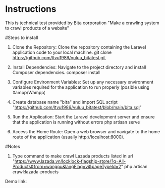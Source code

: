 # Instructions
This is technical test provided by Bita corporation "Make a crawling system to crawl products of a website"

#Steps to install
1. Clone the Repository: Clone the repository containing the Laravel application code to your local machine.
   git clone https://github.com/ltvu1986/vuluu_bitatest.git
  
2. Install Dependencies: Navigate to the project directory and install Composer dependencies.
	composer install
3. Configure Environment Variables: Set up any necessary environment variables required for the application to run properly (posible using Xampp/Wampp)
4. Create database name "bita" and import SQL script "https://github.com/ltvu1986/vuluu_bitatest/blob/main/bita.sql" 
5. Run the Application: Start the Laravel development server and ensure that the application is running without errors
	php artisan serve
6. Access the Home Route: Open a web browser and navigate to the home route of the application (usually http://localhost:8000).

#Notes
1. Type command to make crawl Lazada products listed in url "https://www.lazada.vn/locklock-flagship-store/?q=All-Products&from=wangpu&langFlag=vi&pageTypeId=2" 
  php artisan crawl:lazada-products


Demo link: 
